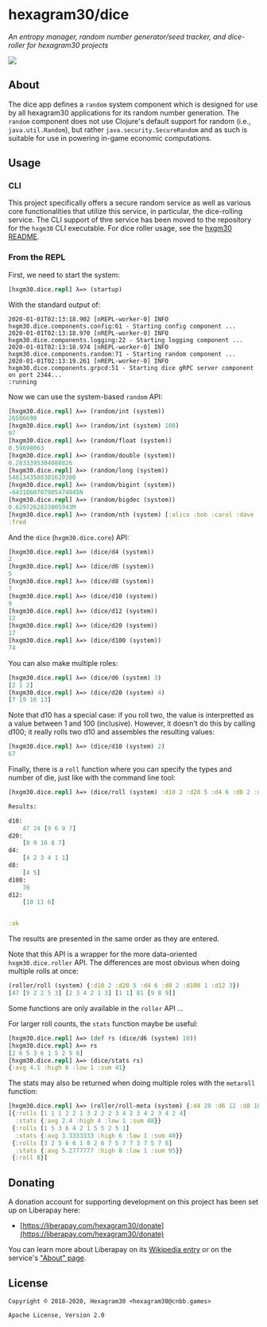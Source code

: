 # hexagram30/dice

*An entropy manager, random number generator/seed tracker, and dice-roller for hexagram30 projects*

[![][logo]][logo-large]


## About

The dice app defines a `random` system component which is designed for use by
all hexagram30 applications for its random number generation. The `random`
component does not use Clojure's default support for random (i.e.,
`java.util.Random`), but rather `java.security.SecureRandom` and as such is
suitable for use in powering in-game economic computations.


## Usage

### CLI

This project specifically offers a secure random service as well as various
core functionalities that utilize this service, in particular, the dice-rolling
service. The CLI support of thre service has been moved to the repository for
the `hxgm30` CLI executable. For dice roller usage, see the 
[hxgm30 README](https://github.com/hexagram30/cli#dice-roller).

### From the REPL

First, we need to start the system:

```clj
[hxgm30.dice.repl] λ=> (startup)
```

With the standard output of:

```
2020-01-01T02:13:18.902 [nREPL-worker-0] INFO hxgm30.dice.components.config:61 - Starting config component ...
2020-01-01T02:13:18.970 [nREPL-worker-0] INFO hxgm30.dice.components.logging:22 - Starting logging component ...
2020-01-01T02:13:18.974 [nREPL-worker-0] INFO hxgm30.dice.components.random:71 - Starting random component ...
2020-01-01T02:13:19.261 [nREPL-worker-0] INFO hxgm30.dice.components.grpcd:51 - Starting dice gRPC server component on port 2344...
:running

```

Now we can use the system-based `random` API:

```clj
[hxgm30.dice.repl] λ=> (random/int (system))
26506698
[hxgm30.dice.repl] λ=> (random/int (system) 100)
97
[hxgm30.dice.repl] λ=> (random/float (system))
0.59698063
[hxgm30.dice.repl] λ=> (random/double (system))
0.2833395304088826
[hxgm30.dice.repl] λ=> (random/long (system))
5481343508301620380
[hxgm30.dice.repl] λ=> (random/bigint (system))
-6431860707905474045N
[hxgm30.dice.repl] λ=> (random/bigdec (system))
0.6297262833005943M
[hxgm30.dice.repl] λ=> (random/nth (system) [:alice :bob :carol :dave :eve :fred])
:fred
```

And the `dice` (`hxgm30.dice.core`) API:

```clj
[hxgm30.dice.repl] λ=> (dice/d4 (system))
2
[hxgm30.dice.repl] λ=> (dice/d6 (system))
5
[hxgm30.dice.repl] λ=> (dice/d8 (system))
7
[hxgm30.dice.repl] λ=> (dice/d10 (system))
9
[hxgm30.dice.repl] λ=> (dice/d12 (system))
12
[hxgm30.dice.repl] λ=> (dice/d20 (system))
17
[hxgm30.dice.repl] λ=> (dice/d100 (system))
74
```

You can also make multiple roles:

```clj
[hxgm30.dice.repl] λ=> (dice/d6 (system) 3)
[2 1 2]
[hxgm30.dice.repl] λ=> (dice/d20 (system) 4)
[7 19 16 13]
```


Note that d10 has a special case: if you roll two, the value is interpretted as
a value between 1 and 100 (inclusive). However, it doesn't do this by calling
d100; it really rolls two d10 and assembles the resulting values:

```clj
[hxgm30.dice.repl] λ=> (dice/d10 (system) 2)
67
```

Finally, there is a `roll` function where you can specify the types and number
of die, just like with the command line tool:

```clj
[hxgm30.dice.repl] λ=> (dice/roll (system) :d10 2 :d20 5 :d4 6 :d8 2 :d10 2 :d10 4 :d100 1 :d12 3)

Results:

d10:
    47 24 [9 6 9 7]
d20:
    [8 9 16 8 7]
d4:
    [4 2 3 4 1 1]
d8:
    [4 5]
d100:
    78
d12:
    [10 11 6]


:ok
```

The results are presented in the same order as they are entered.

Note that this API is a wrapper for the more data-oriented `hxgm30.dice.roller`
API. The differences are most obvious when doing multiple rolls at
once:

```clj
(roller/roll (system) {:d10 2 :d20 5 :d4 6 :d8 2 :d100 1 :d12 3})
[47 [9 2 2 5 3] [2 3 4 2 1 3] [1 1] 81 [9 8 9]]
```

Some functions are only available in the `roller` API ...

For larger roll counts, the `stats` function maybe be useful:

```clj
[hxgm30.dice.repl] λ=> (def rs (dice/d6 (system) 10))
[hxgm30.dice.repl] λ=> rs
[2 6 5 3 6 1 5 2 5 6]
[hxgm30.dice.repl] λ=> (dice/stats rs)
{:avg 4.1 :high 6 :low 1 :sum 41}
```

The stats may also be returned when doing multiple roles with the
`metaroll` function:
```clj
[hxgm30.dice.repl] λ=> (roller/roll-meta (system) {:d4 20 :d6 12 :d8 18 :d20 1})
[{:rolls [1 1 1 2 2 1 3 2 2 2 3 4 2 3 4 2 3 4 2 4]
  :stats {:avg 2.4 :high 4 :low 1 :sum 48}}
 {:rolls [1 5 3 6 4 2 1 5 5 2 5 1]
  :stats {:avg 3.3333333 :high 6 :low 1 :sum 40}}
 {:rolls [3 2 5 6 6 1 8 2 6 7 5 7 7 3 7 5 7 8]
  :stats {:avg 5.2777777 :high 8 :low 1 :sum 95}}
 {:roll 8}]
```


## Donating

A donation account for supporting development on this project has been set up
on Liberapay here:

* [https://liberapay.com/hexagram30/donate](https://liberapay.com/hexagram30/donate)

You can learn more about Liberapay on its [Wikipedia entry][libera-wiki] or on the
service's ["About" page][libera-about].

[libera-wiki]: https://en.wikipedia.org/wiki/Liberapay
[libera-about]: https://liberapay.com/about/


## License

```
Copyright © 2018-2020, Hexagram30 <hexagram30@cnbb.games>

Apache License, Version 2.0
```

<!-- Named page links below: /-->

[logo]: https://raw.githubusercontent.com/hexagram30/resources/master/branding/logo/h30-logo-2-long-with-text-x695.png
[logo-large]: https://raw.githubusercontent.com/hexagram30/resources/master/branding/logo/h30-logo-2-long-with-text-x3440.png
[comp-event]: https://github.com/hexagram30/hexagramMUSH/blob/master/src/hexagram30/mush/components/event.clj
[hxgm30-cli]: https://github.com/hexagram30/cli
